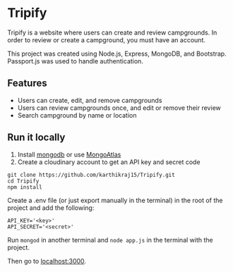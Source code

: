 # Tripify

Tripify is a website where users can create and review campgrounds. In order to review or create a campground, you must have an account. 

This project was created using Node.js, Express, MongoDB, and Bootstrap. Passport.js was used to handle authentication.  

## Features
* Users can create, edit, and remove campgrounds
* Users can review campgrounds once, and edit or remove their review
* Search campground by name or location

## Run it locally
1. Install [mongodb](https://www.mongodb.com/) or use [MongoAtlas](https://www.mongodb.com/atlas/database)
2. Create a cloudinary account to get an API key and secret code

```
git clone https://github.com/karthikraj15/Tripify.git
cd Tripify
npm install
```

Create a .env file (or just export manually in the terminal) in the root of the project and add the following:  

```
API_KEY='<key>'
API_SECRET='<secret>'
```

Run ```mongod``` in another terminal and ```node app.js``` in the terminal with the project.  

Then go to [localhost:3000](http://localhost:3000/).


